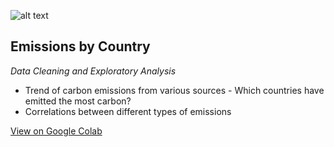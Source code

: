![alt text](https://github.com/Patrick-Setubal/Projects/blob/main/img/co2.jpg?raw=true)
## Emissions by Country
*Data Cleaning and Exploratory Analysis*
 - Trend of carbon emissions from various sources - Which countries have emitted the most carbon?
 - Correlations between different types of emissions

[View on Google Colab](https://colab.research.google.com/drive/1X3xu9JACni27NA5i0nCKwtzbr1SeIG1N)

